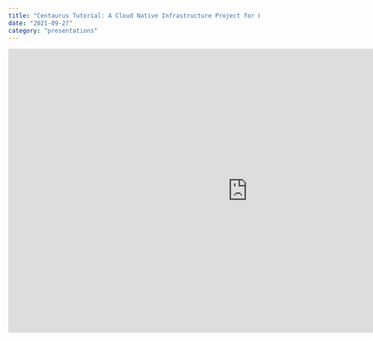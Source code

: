 ```yaml
---
title: "Centaurus Tutorial: A Cloud Native Infrastructure Project for Large Scale Distributed Cloud"
date: "2021-09-27"
category: "presentations"
---
```


<iframe src="https://docs.google.com/presentation/d/e/2PACX-1vSOOWxeS7RaifDS_vzJHr-PHF6MuFNrrorMxWLKqg2Dy98ihTQdtMNgSbXov_Q_kw/embed?start=false&loop=false&delayms=3000" frameborder="0" width="960" height="569" allowfullscreen="true" mozallowfullscreen="true" webkitallowfullscreen="true"></iframe>
